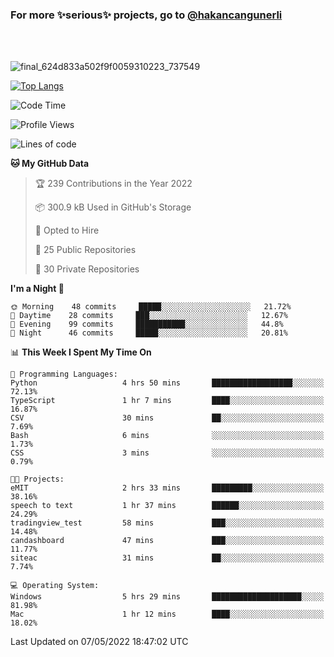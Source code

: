 ### For more ✨serious✨ projects, go to [@hakancangunerli](https://github.com/hakancangunerli)

<br>
<br>


![final_624d833a502f9f0059310223_737549](https://user-images.githubusercontent.com/33205097/161971799-9ce51eed-574a-4cab-ae73-ff67b8fa940f.gif)


[![Top Langs](https://github-readme-stats.vercel.app/api/top-langs/?username=63616e&layout=compact&hide=tex,html,shell,assembly,javascript,C&langs_count=6&exclude_repo=2015-csharp)](https://github.com/anuraghazra/github-readme-stats)


<!--START_SECTION:waka-->
![Code Time](http://img.shields.io/badge/Code%20Time-0-blue)

![Profile Views](http://img.shields.io/badge/Profile%20Views-39-blue)

![Lines of code](https://img.shields.io/badge/From%20Hello%20World%20I%27ve%20Written-13%20Thousand%20lines%20of%20code-blue)

**🐱 My GitHub Data** 

> 🏆 239 Contributions in the Year 2022
 > 
> 📦 300.9 kB Used in GitHub's Storage 
 > 
> 💼 Opted to Hire
 > 
> 📜 25 Public Repositories 
 > 
> 🔑 30 Private Repositories  
 > 
**I'm a Night 🦉** 

```text
🌞 Morning    48 commits     █████░░░░░░░░░░░░░░░░░░░░   21.72% 
🌆 Daytime    28 commits     ███░░░░░░░░░░░░░░░░░░░░░░   12.67% 
🌃 Evening    99 commits     ███████████░░░░░░░░░░░░░░   44.8% 
🌙 Night      46 commits     █████░░░░░░░░░░░░░░░░░░░░   20.81%

```


📊 **This Week I Spent My Time On** 

```text
💬 Programming Languages: 
Python                   4 hrs 50 mins       ██████████████████░░░░░░░   72.13% 
TypeScript               1 hr 7 mins         ████░░░░░░░░░░░░░░░░░░░░░   16.87% 
CSV                      30 mins             ██░░░░░░░░░░░░░░░░░░░░░░░   7.69% 
Bash                     6 mins              ░░░░░░░░░░░░░░░░░░░░░░░░░   1.73% 
CSS                      3 mins              ░░░░░░░░░░░░░░░░░░░░░░░░░   0.79%

🐱‍💻 Projects: 
eMIT                     2 hrs 33 mins       █████████░░░░░░░░░░░░░░░░   38.16% 
speech to text           1 hr 37 mins        ██████░░░░░░░░░░░░░░░░░░░   24.29% 
tradingview_test         58 mins             ███░░░░░░░░░░░░░░░░░░░░░░   14.48% 
candashboard             47 mins             ███░░░░░░░░░░░░░░░░░░░░░░   11.77% 
siteac                   31 mins             ██░░░░░░░░░░░░░░░░░░░░░░░   7.74%

💻 Operating System: 
Windows                  5 hrs 29 mins       ████████████████████░░░░░   81.98% 
Mac                      1 hr 12 mins        ████░░░░░░░░░░░░░░░░░░░░░   18.02%

```


 Last Updated on 07/05/2022 18:47:02 UTC
<!--END_SECTION:waka-->


